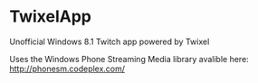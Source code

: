 TwixelApp
=========

Unofficial Windows 8.1 Twitch app powered by Twixel

Uses the Windows Phone Streaming Media library avalible here: http://phonesm.codeplex.com/
